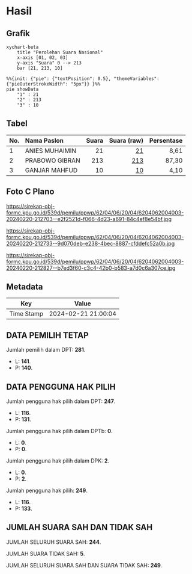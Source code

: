 # Hasil

## Grafik

```mermaid
xychart-beta
    title "Perolehan Suara Nasional"
    x-axis [01, 02, 03]
    y-axis "Suara" 0 --> 213
    bar [21, 213, 10]
```

```mermaid
%%{init: {"pie": {"textPosition": 0.5}, "themeVariables": {"pieOuterStrokeWidth": "5px"}} }%%
pie showData
    "1" : 21
    "2" : 213
    "3" : 10
```

## Tabel

| No. | Nama Paslon    | Suara | Suara (raw) | Persentase |
|:--- |:-------------- | -----:| -----------:| ----------:|
| 1   | ANIES MUHAIMIN | 21    | [21][p-1]   | 8,61       |
| 2   | PRABOWO GIBRAN | 213   | [213][p-2]  | 87,30      |
| 3   | GANJAR MAHFUD  | 10    | [10][p-3]   | 4,10       |


[p-1]: https://github.com/gigit-pemilu/pemilu-2024/blob/main/pilpres/hitung-suara/sub/62-kalimantan-tengah/sub/04-barito-selatan/sub/06-dusun-selatan/sub/2004-baru/sub/003-tps/sub/paslon-1.txt
[p-2]: https://github.com/gigit-pemilu/pemilu-2024/blob/main/pilpres/hitung-suara/sub/62-kalimantan-tengah/sub/04-barito-selatan/sub/06-dusun-selatan/sub/2004-baru/sub/003-tps/sub/paslon-2.txt
[p-3]: https://github.com/gigit-pemilu/pemilu-2024/blob/main/pilpres/hitung-suara/sub/62-kalimantan-tengah/sub/04-barito-selatan/sub/06-dusun-selatan/sub/2004-baru/sub/003-tps/sub/paslon-3.txt

## Foto C Plano

https://sirekap-obj-formc.kpu.go.id/539d/pemilu/ppwp/62/04/06/20/04/6204062004003-20240220-212703--e2f2521d-f066-4d23-a691-84c4ef8e54bf.jpg

https://sirekap-obj-formc.kpu.go.id/539d/pemilu/ppwp/62/04/06/20/04/6204062004003-20240220-212733--9d070deb-e238-4bec-8887-cfddefc52a0b.jpg

https://sirekap-obj-formc.kpu.go.id/539d/pemilu/ppwp/62/04/06/20/04/6204062004003-20240220-212827--b7ed3f60-c3c4-42b0-b583-a7d0c6a307ce.jpg


## Metadata

| Key        | Value               |
| ---------- | ------------------- |
| Time Stamp | 2024-02-21 21:00:04 |


## DATA PEMILIH TETAP

Jumlah pemilih dalam DPT: **281**.
 * L: **141**.
 * P: **140**.

## DATA PENGGUNA HAK PILIH

Jumlah pengguna hak pilih dalam DPT: **247**.
 * L: **116**.
 * P: **131**.

Jumlah pengguna hak pilih dalam DPTb: **0**.
 * L: **0**.
 * P: **0**.

Jumlah pengguna hak pilih dalam DPK: **2**.
 * L: **0**.
 * P: **2**.

Jumlah pengguna hak pilih: **249**.
 * L: **116**.
 * P: **133**.

## JUMLAH SUARA SAH DAN TIDAK SAH

JUMLAH SELURUH SUARA SAH: **244**.

JUMLAH SUARA TIDAK SAH: **5**.

JUMLAH SELURUH SUARA SAH DAN SUARA TIDAK SAH: **249**.


